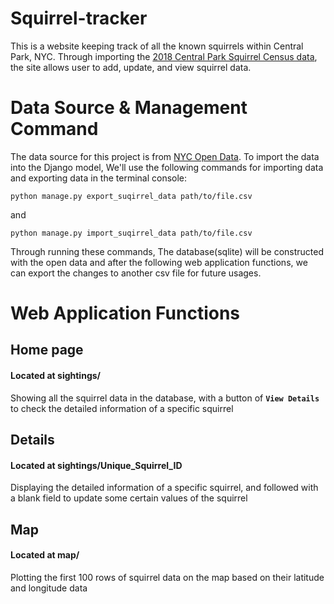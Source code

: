 # Squirrel-tracker
This is a website keeping track of all the known squirrels within Central Park, NYC. Through importing the <a href='https://data.cityofnewyork.us/Environment/2018-Central-Park-Squirrel-Census-Squirrel-Data/vfnx-vebw'>2018 Central Park Squirrel Census data</a>, the site allows user to add, update, and view squirrel data.

# Data Source & Management Command
The data source for this project is from <a href='https://opendata.cityofnewyork.us/'>NYC Open Data</a>. To import the data into the Django model, We'll use the following commands for importing data and exporting data in the terminal console:
```shell
python manage.py export_suqirrel_data path/to/file.csv
```
and
```shell
python manage.py import_suqirrel_data path/to/file.csv
```
Through running these commands, The database(sqlite) will be constructed with the open data and after the following web application functions, we can export the changes to another csv file for future usages.

# Web Application Functions

## Home page 
#### Located at sightings/
Showing all the squirrel data in the database, with a button of <b>```View Details```</b> to check the detailed information of a specific squirrel

## Details
#### Located at sightings/Unique_Squirrel_ID
Displaying the detailed information of a specific squirrel, and followed with a blank field to update some certain values of the squirrel

## Map
#### Located at map/
Plotting the first 100 rows of squirrel data on the map based on their latitude and longitude data
